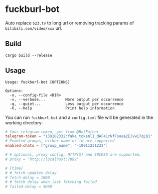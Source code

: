 # fuckburl-bot

Auto replace `b23.tv` to long url or removing tracking params of `bilibili.com/video/xxx` url.

## Build

```shell
cargo build --release
```

## Usage

```plaintext
Usage: fuckburl-bot [OPTIONS]

Options:
  -o, --config-file <DIR>
  -v, --verbose...         More output per occurrence
  -q, --quiet...           Less output per occurrence
  -h, --help               Print help information
```

You can run `fuckburl-bot` and a `config.toml` file will be generated in the working directory:

```toml
# Your telegram token, get from @BotFather
telegram-token = "139282332:fake_tokenlI_dAF41rNfFsaaa2EJvwi7qL91"
# Enabled groups, either name or id are supported
enabled-chats = ["group_name", "-10011231232"]

# # optional, proxy config, HTTP(S) and SOCKS5 are supported.
# proxy = "http://localhost:7899"

# [time]
# # fetch updates delay
# fetch-delay = 1000
# # fetch delay when last fetching failed
# failed-delay = 5000
```

